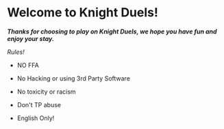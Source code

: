# **Welcome to Knight Duels!**

***Thanks for choosing to play on Knight Duels, we hope you have fun and enjoy your stay.***

*Rules!*

- NO FFA

- No Hacking or using 3rd Party Software

- No toxicity or racism

- Don't TP abuse

- English Only!           
